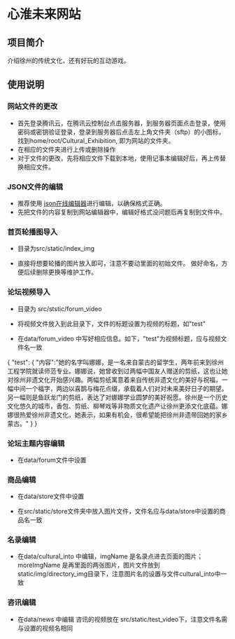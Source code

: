 # 心淮未来网站
## 项目简介
介绍徐州的传统文化，还有好玩的互动游戏。

## 使用说明

### 网站文件的更改

- 首先登录腾讯云，在腾讯云控制台点击服务器，到服务器页面点击登录，使用密码或密钥验证登录，登录到服务器后点击左上角文件夹（sftp）的小图标，找到home/root/Cultural_Exhibition, 即为网站的文件夹。
- 在相应的文件夹进行上传或删除操作
- 对于文件的更改，先将相应文件下载到本地，使用记事本编辑好后，再上传替换相应文件。

### JSON文件的编辑

- 推荐使用 [json在线编辑器](https://www.json.cn/)进行编辑，以确保格式正确。 
- 先把文件的内容复制到网站编辑器中，编辑好格式没问题后再复制到文件中。

### 首页轮播图导入

- 目录为src/static/index_img

- 直接将想要轮播的图片放入即可，注意不要动里面的初始文件。 做好命名，方便后续删除更换等维护工作。

### 论坛视频导入

- 目录为 src/ststic/forum_video

- 将视频文件放入到此目录下，文件的标题设置为视频的标题，如"test"

- 在data/forum_video 中写好相应信息。如下，"test"为视频标题，应与视频文件名一致

{
"test": {
"内容":"她的名字叫娜娜，是一名来自蒙古的留学生，两年前来到徐州工程学院就读师范专业。娜娜说，她曾收到过两幅中国友人赠送的剪纸，这也让她对徐州非遗文化开始感兴趣。两幅剪纸寓意着来自传统非遗文化的美好与祝福，一幅中间一个福字，两边以喜鹊与梅花点缀，承载着人们对对未来美好日子的期望。另一幅则是鱼跃龙门的剪纸，表达了对娜娜学业圆梦的美好祝愿。徐州是一个历史文化悠久的城市，香包、剪纸、柳琴戏等非物质文化遗产让徐州更添文化底蕴。娜娜很热爱徐州非遗文化，她表示，如果有机会，很希望能把徐州非遗带回她的家乡蒙古。"
}
}

### 论坛主题内容编辑

- 在data/forum文件中设置

### 商品编辑

- 在data/store文件中设置

- 在src/static/store文件夹中放入图片文件，文件名应与data/store中设置的商品名一致

### 名录编辑

- 在data/cultural_into 中编辑，imgName 是名录点进去页面的图片；moreImgName 是再里面的两张图片，图片文件放到static/img/directory_img目录下，注意图片名的设置与文件cultural_into中一致

### 咨讯编辑

- 在data/news 中编辑 咨讯的视频放在 src/static/test_video下，注意文件名需与设置的视频名相同

